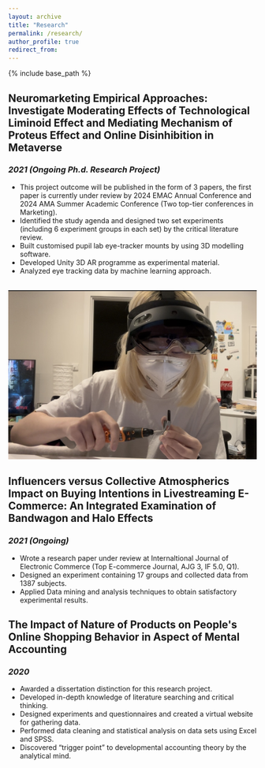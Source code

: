 ```yaml
---
layout: archive
title: "Research"
permalink: /research/
author_profile: true
redirect_from:
---
```


{% include base_path %}

Neuromarketing Empirical Approaches: Investigate Moderating Effects of Technological Liminoid Effect and Mediating Mechanism of Proteus Effect and Online Disinhibition in Metaverse
---

### *2021 (Ongoing Ph.d. Research Project)* <br>

  * This project outcome will be published in the form of 3 papers, the first paper is currently under review by 2024 EMAC Annual Conference and 2024 AMA Summer Academic Conference (Two top-tier conferences in Marketing).
  * Identified the study agenda and designed two set experiments (including 6 experiment groups in each set) by the critical literature review.
  * Built customised pupil lab eye-tracker mounts by using 3D modelling software.
  * Developed Unity 3D AR programme as experimental material.
  * Analyzed eye tracking data by machine learning approach.

<br/><img src='/images/WechatIMG668.jpeg'>

Influencers versus Collective Atmospherics Impact on Buying Intentions in Livestreaming E-Commerce: An Integrated Examination of Bandwagon and Halo Effects
---

### *2021 (Ongoing)* <br>

  * Wrote a research paper under review at Internaltional Journal of Electronic Commerce (Top E-commerce Journal, AJG 3, IF 5.0, Q1).
  *	Designed an experiment containing 17 groups and collected data from 1387 subjects.
  *	Applied Data mining and analysis techniques to obtain satisfactory experimental results.

The Impact of Nature of Products on People's Online Shopping Behavior in Aspect of Mental Accounting
---

### *2020* <br>

  *	Awarded a dissertation distinction for this research project.
  *	Developed in-depth knowledge of literature searching and critical thinking.
  *	Designed experiments and questionnaires and created a virtual website for gathering data.
  *	Performed data cleaning and statistical analysis on data sets using Excel and SPSS.
  *	Discovered “trigger point” to developmental accounting theory by the analytical mind.
